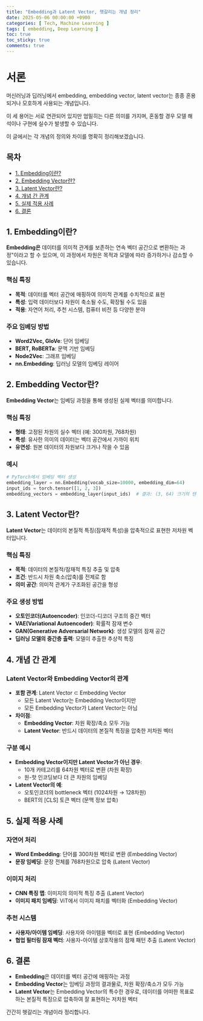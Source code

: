 ```yaml
---
title: "Embedding과 Latent Vector, 헷갈리는 개념 정리"
date: 2025-05-06 00:00:00 +0900
categories: [ Tech, Machine Learning ]
tags: [ embedding, Deep Learning ]
toc: true
toc_sticky: true
comments: true
---
```


# 서론

머신러닝과 딥러닝에서 embedding, embedding vector, latent vector는 종종 혼용되거나 모호하게 사용되는 개념입니다.

이 세 용어는 서로 연관되어 있지만 엄밀히는 다른 의미를 가지며, 혼동할 경우 모델 해석이나 구현에 실수가 발생할 수 있습니다.

이 글에서는 각 개념의 정의와 차이를 명확히 정리해보겠습니다.

## 목차
- [1. Embedding이란?](#1-embedding이란)
- [2. Embedding Vector란?](#2-embedding-vector란)
- [3. Latent Vector란?](#3-latent-vector란)
- [4. 개념 간 관계](#4-개념-간-관계)
- [5. 실제 적용 사례](#5-실제-적용-사례)
- [6. 결론](#6-결론)

## 1. Embedding이란?

**Embedding은** 데이터를 의미적 관계를 보존하는 연속 벡터 공간으로 변환하는 과정"이라고 할 수 있으며, 이 과정에서 차원은 목적과 모델에 따라 증가하거나 감소할 수 있습니다.

### 핵심 특징

- **목적**: 데이터를 벡터 공간에 매핑하여 의미적 관계를 수치적으로 표현
- **특성**: 입력 데이터보다 차원이 축소될 수도, 확장될 수도 있음
- **적용**: 자연어 처리, 추천 시스템, 컴퓨터 비전 등 다양한 분야

### 주요 임베딩 방법

- **Word2Vec, GloVe**: 단어 임베딩
- **BERT, RoBERTa**: 문맥 기반 임베딩
- **Node2Vec**: 그래프 임베딩
- **nn.Embedding**: 딥러닝 모델의 임베딩 레이어

## 2. Embedding Vector란?

**Embedding Vector**는 임베딩 과정을 통해 생성된 실제 벡터를 의미합니다.

### 핵심 특징

- **형태**: 고정된 차원의 실수 벡터 (예: 300차원, 768차원)
- **특성**: 유사한 의미의 데이터는 벡터 공간에서 가까이 위치
- **유연성**: 원본 데이터의 차원보다 크거나 작을 수 있음

### 예시

```python
# PyTorch에서 임베딩 벡터 생성
embedding_layer = nn.Embedding(vocab_size=10000, embedding_dim=64)
input_ids = torch.tensor([1, 2, 3])
embedding_vectors = embedding_layer(input_ids)  # 결과: (3, 64) 크기의 텐서
```

## 3. Latent Vector란?

**Latent Vector**는 데이터의 본질적 특징(잠재적 특성)을 압축적으로 표현한 저차원 벡터입니다.

### 핵심 특징

- **목적**: 데이터의 본질적/잠재적 특징 추출 및 압축
- **조건**: 반드시 차원 축소(압축)를 전제로 함
- **의미 공간**: 의미적 관계가 구조화된 공간을 형성

### 주요 생성 방법

- **오토인코더(Autoencoder)**: 인코더-디코더 구조의 중간 벡터
- **VAE(Variational Autoencoder)**: 확률적 잠재 변수
- **GAN(Generative Adversarial Network)**: 생성 모델의 잠재 공간
- **딥러닝 모델의 중간층 출력**: 모델이 추출한 추상적 특징

## 4. 개념 간 관계

### Latent Vector와 Embedding Vector의 관계

- **포함 관계**: Latent Vector ⊂ Embedding Vector
    - 모든 Latent Vector는 Embedding Vector이지만
    - 모든 Embedding Vector가 Latent Vector는 아님
- **차이점**:
    - **Embedding Vector**: 차원 확장/축소 모두 가능
    - **Latent Vector**: 반드시 데이터의 본질적 특징을 압축한 저차원 벡터

### 구분 예시

- **Embedding Vector이지만 Latent Vector가 아닌 경우**:
    - 10개 카테고리를 64차원 벡터로 변환 (차원 확장)
    - 원-핫 인코딩보다 더 큰 차원의 임베딩
- **Latent Vector의 예**:
    - 오토인코더의 bottleneck 벡터 (1024차원 → 128차원)
    - BERT의 [CLS] 토큰 벡터 (문맥 정보 압축)

## 5. 실제 적용 사례

### 자연어 처리

- **Word Embedding**: 단어를 300차원 벡터로 변환 (Embedding Vector)
- **문장 임베딩**: 문장 전체를 768차원으로 압축 (Latent Vector)

### 이미지 처리

- **CNN 특징 맵**: 이미지의 의미적 특징 추출 (Latent Vector)
- **이미지 패치 임베딩**: ViT에서 이미지 패치를 벡터화 (Embedding Vector)

### 추천 시스템

- **사용자/아이템 임베딩**: 사용자와 아이템을 벡터로 표현 (Embedding Vector)
- **협업 필터링 잠재 벡터**: 사용자-아이템 상호작용의 잠재 패턴 추출 (Latent Vector)

## 6. 결론

- **Embedding**은 데이터를 벡터 공간에 매핑하는 과정
- **Embedding Vector**는 임베딩 과정의 결과물로, 차원 확장/축소가 모두 가능
- **Latent Vector**는 Embedding Vector의 특수한 경우로, 데이터를 어떠한 목표로 하는 본질적 특징으로 압축하여 잘 표현하는 저차원 벡터

간간히 헷갈리는 개념이라 정리합니다.
